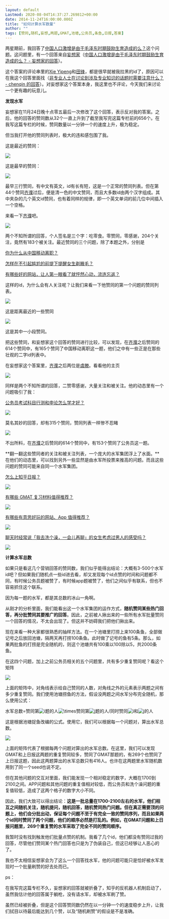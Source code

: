 ```yaml
---
layout: default
Lastmod: 2020-08-04T14:37:27.269812+00:00
date: 2014-11-24T16:00:00.000Z
title: "如何计算水军数量"
author: ""
tags: [赞同,随机,妄想,两题,GMAT,池塘,公务员,条鱼,日报,答案]
---
```


两星期前，我回答了[中国人口激增是由于毛泽东时期鼓励生育造成的么？](http://www.zhihu.com/question/26628171)这个问题。这问题里，有一个回答来自[妄想家](http://www.zhihu.com/people/wang-xiang-jia-82)（[中国人口激增是由于毛泽东时期鼓励生育造成的么？ - 妄想家的回答](http://www.zhihu.com/question/26628171/answer/33495789)）。

这个答案的评论串里的[Xie Yipeng](http://www.zhihu.com/people/xie-yipeng-33)和[田锋](http://www.zhihu.com/people/tian-feng-21-25)，都是很早就被我拉黑的id了，原因可以在我这个回答里面找（[非专业人士在讨论到涉及专业知识的话题时需要注意什么？ - chenqin 的回答](http://www.zhihu.com/question/21624292/answer/19320223)）。对妄想家这个答案本身，我这里也不评论，今天我们来讨论一个更有趣的玩意儿。

**发现水军**  

妄想家在11月24日晚十点零五最后一次修改了这个回答，表示反对我的答案。之后，他的回答的赞同数从32个一直上升到了截至我写完这篇专栏前的656个。在我写这篇专栏的时候，赞同数量以一分钟一个的速度上升，极为稳定。

但当我打开他的赞同列表时，极大的违和感包围了我。

这是最近的赞同：

![](https://images.weserv.nl/?url=https%3A//pic2.zhimg.com/0edfb4db70ba06fdf358e6bcc03cbfd5_b.jpg)

这是最早的赞同：

![](https://images.weserv.nl/?url=https%3A//picb.zhimg.com/eb11964e0353a921dd3cdadcda87eadf_b.jpg)

最早三行赞同，有中文有英文，id有长有短，这是一个正常的赞同列表。但在第44个赞同[齐濮](http://www.zhihu.com/people/qi-pu-66-62)过后，便是清一色的中文赞同，而且大多数id由两个汉字组成。其中夹杂的几个英文id赞同，也有着同样的规律，即一个英文单词的前几位中间插入一个空格。

来看一下[齐濮](http://www.zhihu.com/people/qi-pu-66-62)吧。

![](https://images.weserv.nl/?url=https%3A//picb.zhimg.com/b805fd1afc3952319427736b13f57fc0_b.jpg)

两个不知所谓的回答，个人签名是三个字：吃零食。零赞同，零感谢，204个关注，竟然有183个被关注。最近赞同的三个问题，除了本题之外，分别是

[你为什么从中国移动离职？](http://www.zhihu.com/question/22032880/answer/20101327)

[怎样在不引起尴尬的前提下提醒女生剃腋毛？](http://www.zhihu.com/question/25287791/answer/32895745)

[有哪些好的网站，让人第一眼看了就怦然心动，流连忘返？](http://www.zhihu.com/question/26380791/answer/32816918)

这样的id，为什么会有人关注呢？让我们来看一下他赞同的第一个问题的赞同列表。

![](https://images.weserv.nl/?url=https%3A//pic4.zhimg.com/c79aadd070184fd6217fb47c7a347aac_b.jpg)

这是距离最近的一些赞同  

![](https://images.weserv.nl/?url=https%3A//pic1.zhimg.com/9ba328056de4ba7d69a638512cb8c7c1_b.jpg)

这是其中一小段赞同。

把这些赞同，和妄想家这个回答的赞同进行比较，可以发现，在[齐濮](http://www.zhihu.com/people/qi-pu-66-62)之后赞同的614个赞同中，有165个赞同了中国移动离职这一题，他们之中有一些正是在那些壮观的二字id列表中。

在妄想家这个答案里，[齐濮](http://www.zhihu.com/people/qi-pu-66-62)之后两位是[虞滕](http://www.zhihu.com/people/yu-teng-81)。看看他的主页

![](https://images.weserv.nl/?url=https%3A//pic2.zhimg.com/650ca2404802cbb8edbf3872e525e10b_b.jpg)

同样是两个不知所谓的回答，二赞零感谢，大量关注和被关注。他的动态里有一个问题吸引了我：

[公务员考试科目行测和申论怎么学才好？](http://www.zhihu.com/question/20644760/answer/33483718)

![](https://images.weserv.nl/?url=https%3A//pic4.zhimg.com/2a994b38ea1650998d727b2ec36cd2ba_b.jpg)

莫名其妙的回答，却有315个赞同，赞同列表一样惨不忍睹

![](https://images.weserv.nl/?url=https%3A//pic1.zhimg.com/282e39f2bae404dab15d9b110718bd53_b.jpg)

不出所料，在[齐濮](http://www.zhihu.com/people/qi-pu-66-62)之后赞同的614个赞同中，有153个赞同了公务员这一题。

**翻一翻这些赞同者的关注和被关注列表，一个庞大的水军集团浮上了水面。**在他们的动态里，可以找到另外一些显然是由水军所投票来推高的问题。而且这些问题的赞同可能来自同一个水军集团。

[怎么上知乎日报？](http://www.zhihu.com/question/24920202/answer/29707362)

![](https://images.weserv.nl/?url=https%3A//pic1.zhimg.com/a075c36edeb98c08c913fa7692af9394_b.jpg)

[有哪些 GMAT 复习材料值得推荐？](http://www.zhihu.com/question/20306867/answer/31650275)

![](https://images.weserv.nl/?url=https%3A//pic2.zhimg.com/711d4d61d21a51213c9e63c6090ae462_b.jpg)

[有哪些有意思好玩的网站、App 值得推荐？](http://www.zhihu.com/question/26488686/answer/33025183)

![](https://images.weserv.nl/?url=https%3A//picb.zhimg.com/15efa7c861d82ab95c012ffa04401c8d_b.jpg)

[聊天时经常说「我去洗个澡，一会儿再聊」的女生考虑过男人的感受吗？](http://www.zhihu.com/question/26632939/answer/33675700)

![](https://images.weserv.nl/?url=https%3A//pic4.zhimg.com/2eb2e74f521bc44bf02efd85e3251d5e_b.jpg)

**计算水军总数**

如果只是看这几个营销回答的赞同数，我们似乎能得出结论：大概有3-500个水军id吧？但如果我们随机点一些id进去看，却又发现每个id点赞的时间和问题都不同，有时候公务员题被赞了，有时候app题被赞了，他们之间似乎有联系，但也不容易抓住这个联系。

因为每一题的水军，都是其总数的冰山一角啊。

从刚才的分析里面，我们能看出这一个水军集团的运作方式，**随机赞同某些热门回答，再分批赞同其要推广的回答**。因此，之前被人揪出来的一些所有水军批量赞同一个回答的情况，不太会出现了。但这并不妨碍我们把他们揪出来。

现在来看一种大家都很熟悉的抽样方法。在一个池塘里打捞上来100条鱼，全部做记号之后放回池塘，隔两天再打捞100条鱼。此时做了记号的鱼有5条。那么，如果两批鱼的打捞是完全随机的，则这个池塘共有100乘以100除以5，共2000条鱼。  

在这四个问题，加上之前公务员相关的五个问题里，共有多少重复赞同呢？看这个矩阵

![](https://images.weserv.nl/?url=https%3A//picb.zhimg.com/9a38c75974ee22624bbeb5c3d089ece5_b.jpg)

上面的矩阵中，对角线表示给自己赞同的人数，对角线之外的元素表示两题之间有多少重复赞同。我们使用池塘捞鱼的方法，假设没两题之间水军分布完全随机，那么使用公式：

水军总数=赞同第![i](https://images.weserv.nl/?url=https%3A//www.zhihu.com/equation%3Ftex%3Di)题的人![\times ](https://images.weserv.nl/?url=https%3A//www.zhihu.com/equation%3Ftex%3D%255Ctimes%2B)赞同第![j](https://images.weserv.nl/?url=https%3A//www.zhihu.com/equation%3Ftex%3Dj)题的人/同时赞同![i](https://images.weserv.nl/?url=https%3A//www.zhihu.com/equation%3Ftex%3Di)和![j](https://images.weserv.nl/?url=https%3A//www.zhihu.com/equation%3Ftex%3Dj)的人

这是根据池塘捉鱼改编的公式。使用它，我们可以根据每一个问题对，算出水军总数。

![](https://images.weserv.nl/?url=https%3A//pic3.zhimg.com/d967e3bdc460416421ea17192bf2ed8a_b.jpg)

上面的矩阵代表了根据每两个问题对算出的水军总数。在这里，我们可以发现GMAT和上日报这两题的重复赞同较多，赞同了GMAT那题的，有269个也赞同了上日报这题，因此这两题算出的水军总数只有416人。也许在这两题里水军随机数用到了同一个seed也说不定。

但在其他问题的交互对里面，我们能发现一个相对稳定的数字，大概在1700到2100之间。APP问题和其他问题的重复值相对较低，而公务员和洗个澡问题的重复值较低，造成了这两个格子的数字大小不同。

因此，我们大致可以得出结论：**这是一批总量在1700-2100左右的水军，他们相互之间随机关注，随机提问，随机回答，随机赞同热门问题。但在真正需要顶的问题上，他们会分批出动，保证每个问题不至于有完全一致的赞同序列，而且如果两个id同时赞同了两个问题，他们的顺序必然是打乱的。例如，在GMAT问题和上日报问题里，269个重复赞的水军采取了完全不同的赞同顺序。**

我暂时没有找到触发他们批量点赞的机制。我看了几个id，他们都没有赞同过我的回答，尽管他们赞同某个热门回答也只是为了伪装自己，但这已经够让人恶心的了。

我也不太相信妄想家会为了这么一个回答找水军，他的问题可能只是恰好被水军发现时一个批量刷赞的好去处而已。

ps：

在我写完这篇专栏不久，妄想家的回答就被折叠了，知乎的反机器人机制启动了，虽然我估计他的回答属于躺枪，没有请水军，却被水军刷了赞。

虽然已经被折叠，但是这个回答赞同数仍然在以一分钟一个的速度稳步上升，让我们拭目以待最后能达到几个赞，以及“随机刷赞”的假设是不是准确。

